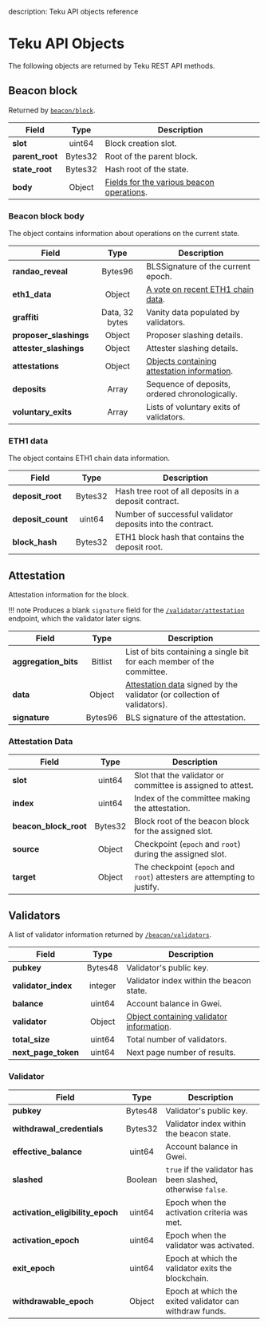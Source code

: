 description: Teku API objects reference
<!--- END of page meta data -->

# Teku API Objects

The following objects are returned by Teku REST API methods.

## Beacon block

Returned by [`beacon/block`](https://pegasyseng.github.io/teku/stable/#operation/getBeaconBlock).

| Field                | Type                | Description                                         |
|----------------------|:-------------------:|-----------------------------------------------------|
| **slot**             | uint64              | Block creation slot.                                |
| **parent_root**      | Bytes32             | Root of the parent block.                           |
| **state_root**       | Bytes32             | Hash root of the state.                            |
| **body**             | Object              | [Fields for the various beacon operations](#beacon-block-body). |

### Beacon block body

The object contains information about operations on the current state.

| Field                  | Type                | Description                                         |
|------------------------|:-------------------:|-----------------------------------------------------|
| **randao_reveal**      | Bytes96             | BLSSignature of the current epoch.                  |
| **eth1_data**          | Object              | [A vote on recent ETH1 chain data](#eth1-data).    |
| **graffiti**           | Data, 32 bytes      | Vanity data populated by validators.                |
| **proposer_slashings** | Object              | Proposer slashing details.                         |
| **attester_slashings** | Object              | Attester slashing details.                         |
| **attestations**       | Object              | [Objects containing attestation information](#attestation). |
| **deposits**           | Array               | Sequence of deposits, ordered chronologically.      |
| **voluntary_exits**    | Array               | Lists of voluntary exits of validators.             |

### ETH1 data

The object contains ETH1 chain data information.

| Field                | Type                | Description                                         |
|----------------------|:-------------------:|-----------------------------------------------------|
| **deposit_root**     | Bytes32             | Hash tree root of all deposits in a deposit contract. |
| **deposit_count**    | uint64              | Number of successful validator deposits into the contract.|
| **block_hash**       | Bytes32             | ETH1 block hash that contains the deposit root. |

## Attestation

Attestation information for the block.

!!! note
    Produces a blank `signature` field for the
    [`/validator/attestation`](https://pegasyseng.github.io/teku/stable/#operation/getValidatorAttestation)
    endpoint, which the validator later signs.

| Field                | Type                | Description                                         |
|----------------------|:-------------------:|-----------------------------------------------------|
| **aggregation_bits** | Bitlist             | List of bits containing a single bit for each member of the committee. |
| **data**             | Object              | [Attestation data](#attestation-data) signed by the validator (or collection of validators). |
| **signature**        | Bytes96             | BLS signature of the attestation.                   |

### Attestation Data

| Field                | Type                | Description                                         |
|----------------------|:-------------------:|-----------------------------------------------------|
| **slot**             | uint64              | Slot that the validator or committee is assigned to attest. |
| **index**            | uint64              | Index of the committee making  the attestation.     |
| **beacon_block_root** | Bytes32            | Block root of the beacon block for the assigned slot. |
| **source**           | Object              | Checkpoint (`epoch` and `root`) during the assigned slot. |
| **target**           | Object              | The checkpoint (`epoch` and `root`) attesters are attempting to justify. |

## Validators

A list of validator information returned by
[`/beacon/validators`](https://pegasyseng.github.io/teku/stable/#operation/getBeaconValidators).

| Field                | Type                | Description                                         |
|----------------------|:-------------------:|-----------------------------------------------------|
| **pubkey**           | Bytes48             | Validator's public key.                             |
| **validator_index**  | integer             | Validator index within the beacon state.            |
| **balance**          | uint64              | Account balance in Gwei.                            |
| **validator**        | Object              | [Object containing validator information](#validator). |
| **total_size**       | uint64              | Total number of validators.                         |
| **next_page_token**  | uint64              | Next page number of results.                        |

### Validator

| Field                      | Type                | Description                                         |
|----------------------------|:-------------------:|-----------------------------------------------------|
| **pubkey**                 | Bytes48             | Validator's public key.                             |
| **withdrawal_credentials** | Bytes32             | Validator index within the beacon state.            |
| **effective_balance**      | uint64              | Account balance in Gwei.                            |
| **slashed**                | Boolean             | `true` if the validator has been slashed, otherwise `false`.|
| **activation_eligibility_epoch** | uint64        | Epoch when the activation criteria was met.         |
| **activation_epoch**       | uint64              | Epoch when the validator was activated.             |
| **exit_epoch**             | uint64              | Epoch at which the validator exits the blockchain. |
| **withdrawable_epoch**     | Object              | Epoch at which the exited validator can withdraw funds. |
